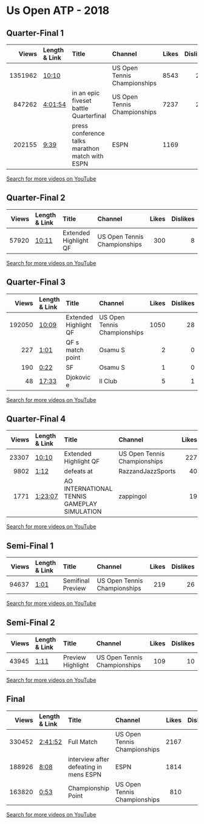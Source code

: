 
# Us Open ATP - 2018

## Quarter-Final 1
|   Views | Length & Link                                          | Title                                                | Channel                      |   Likes |   Dislikes |
|--------:|:-------------------------------------------------------|:-----------------------------------------------------|:-----------------------------|--------:|-----------:|
| 1351962 | [10:10](https://www.youtube.com/watch?v=QrJPXJ03Gdg)   |                                                      | US Open Tennis Championships |    8543 |        266 |
|  847262 | [4:01:54](https://www.youtube.com/watch?v=y9fqjhGooKk) | in an epic fiveset battle    Quarterfinal            | US Open Tennis Championships |    7237 |        259 |
|  202155 | [9:39](https://www.youtube.com/watch?v=T4wJIa9C5qk)    | press conference   talks marathon match with    ESPN | ESPN                         |    1169 |         33 |

[Search for more videos on YouTube](https://www.youtube.com/results?search_query=%22us+open%22+%22Nadal%22+%22Thiem%22+%222018%22+%22highlights%22)     

## Quarter-Final 2
|   Views | Length & Link                                        | Title                           | Channel                      |   Likes |   Dislikes |
|--------:|:-----------------------------------------------------|:--------------------------------|:-----------------------------|--------:|-----------:|
|   57920 | [10:11](https://www.youtube.com/watch?v=iTAHUaP1kOM) | Extended Highlight           QF | US Open Tennis Championships |     300 |          8 |

[Search for more videos on YouTube](https://www.youtube.com/results?search_query=%22us+open%22+%22Potro%22+%22Isner%22+%222018%22+%22highlights%22)     

## Quarter-Final 3
|   Views | Length & Link                                        | Title                         | Channel                      |   Likes |   Dislikes |
|--------:|:-----------------------------------------------------|:------------------------------|:-----------------------------|--------:|-----------:|
|  192050 | [10:09](https://www.youtube.com/watch?v=KZUfY96iicw) | Extended Highlight         QF | US Open Tennis Championships |    1050 |         28 |
|     227 | [1:01](https://www.youtube.com/watch?v=ott_kwMyrjE)  | QF  s match point             | Osamu S                      |       2 |          0 |
|     190 | [0:22](https://www.youtube.com/watch?v=pft5P3jX7BE)  | SF                            | Osamu S                      |       1 |          0 |
|      48 | [17:33](https://www.youtube.com/watch?v=mJSXZN18ePM) | Djokovic  e                   | Il Club                      |       5 |          1 |

[Search for more videos on YouTube](https://www.youtube.com/results?search_query=%22us+open%22+%22Nishikori%22+%22Cilic%22+%222018%22+%22highlights%22)     

## Quarter-Final 4
|   Views | Length & Link                                          | Title                                        | Channel                      |   Likes |   Dislikes |
|--------:|:-------------------------------------------------------|:---------------------------------------------|:-----------------------------|--------:|-----------:|
|   23307 | [10:10](https://www.youtube.com/watch?v=JQ9Fu-bU4KI)   | Extended Highlight         QF                | US Open Tennis Championships |     227 |          6 |
|    9802 | [1:12](https://www.youtube.com/watch?v=d422fbLg8is)    | defeats   at                                 | RazzandJazzSports            |      40 |          5 |
|    1771 | [1:23:07](https://www.youtube.com/watch?v=4P3Ss-VnQzY) | AO INTERNATIONAL TENNIS GAMEPLAY  SIMULATION | zappingol                    |      19 |          7 |

[Search for more videos on YouTube](https://www.youtube.com/results?search_query=%22us+open%22+%22Djokovic%22+%22Millman%22+%222018%22+%22highlights%22)     

## Semi-Final 1
|   Views | Length & Link                                       | Title             | Channel                      |   Likes |   Dislikes |
|--------:|:----------------------------------------------------|:------------------|:-----------------------------|--------:|-----------:|
|   94637 | [1:01](https://www.youtube.com/watch?v=S_fm24so8V4) | Semifinal Preview | US Open Tennis Championships |     219 |         26 |

[Search for more videos on YouTube](https://www.youtube.com/results?search_query=%22us+open%22+%22Potro%22+%22Nadal%22+%222018%22+%22highlights%22)     

## Semi-Final 2
|   Views | Length & Link                                       | Title             | Channel                      |   Likes |   Dislikes |
|--------:|:----------------------------------------------------|:------------------|:-----------------------------|--------:|-----------:|
|   43945 | [1:11](https://www.youtube.com/watch?v=ZVoR97qKFdw) | Preview Highlight | US Open Tennis Championships |     109 |         10 |

[Search for more videos on YouTube](https://www.youtube.com/results?search_query=%22us+open%22+%22Djokovic%22+%22Nishikori%22+%222018%22+%22highlights%22)     

## Final
|   Views | Length & Link                                          | Title                                         | Channel                      |   Likes |   Dislikes |
|--------:|:-------------------------------------------------------|:----------------------------------------------|:-----------------------------|--------:|-----------:|
|  330452 | [2:41:52](https://www.youtube.com/watch?v=YsN1Wl290fs) | Full Match                                    | US Open Tennis Championships |    2167 |         88 |
|  188926 | [8:08](https://www.youtube.com/watch?v=vwhb6R0Gmgs)    | interview   after defeating     in mens  ESPN | ESPN                         |    1814 |         56 |
|  163820 | [0:53](https://www.youtube.com/watch?v=L1WcoGW4AGg)    | Championship Point                            | US Open Tennis Championships |     810 |         25 |

[Search for more videos on YouTube](https://www.youtube.com/results?search_query=%22us+open%22+%22Djokovic%22+%22Potro%22+%222018%22+%22highlights%22)     
